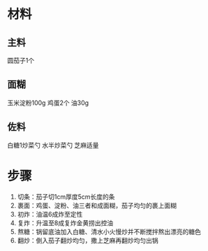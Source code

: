 # 材料
## 主料
圆茄子1个
## 面糊
玉米淀粉100g 鸡蛋2个 油30g
## 佐料
白糖1炒菜勺 水半炒菜勺 芝麻适量
# 步骤
1. 切条：茄子切1cm厚度5cm长度的条
2. 裹面：鸡蛋、淀粉、油三者和成面糊，茄子均匀的裹上面糊
4. 初炸：油温6成炸至定性
5. 复炸：升温至8成复炸金黄捞出控油
6. 熬糖：锅留底油加入白糖、清水小火慢炒并不断搅拌熬出漂亮的糖色
7. 翻炒：倒入茄子翻炒均匀，撒上芝麻再翻炒均匀出锅